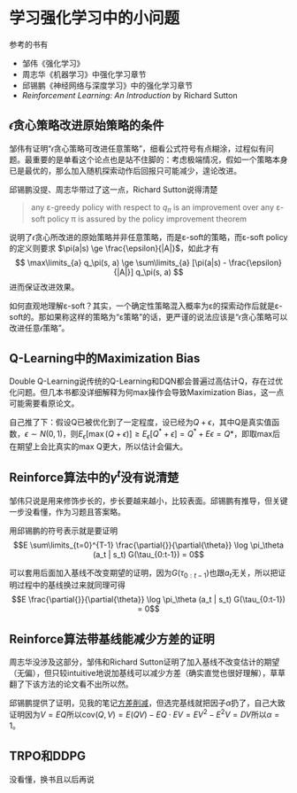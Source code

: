 # 学习强化学习中的小问题

参考的书有

* 邹伟《强化学习》
* 周志华《机器学习》中强化学习章节
* 邱锡鹏《神经网络与深度学习》中的强化学习章节
* *Reinforcement Learning: An Introduction* by Richard Sutton

## 𝜖贪心策略改进原始策略的条件

邹伟有证明“𝜖贪心策略可改进任意策略”，细看公式符号有点糊涂，过程似有问题。最重要的是单看这个论点也是站不住脚的：考虑极端情况，假如一个策略本身已是最优的，那么加入随机探索动作后回报只可能减少，遑论改进。

邱锡鹏没提、周志华带过了这一点，Richard Sutton说得清楚

> any ε-greedy policy with respect to $q_\pi$ is an improvement over any ε-soft policy π is assured by the policy improvement theorem

说明了𝜖贪心所改进的原始策略并非任意策略，而是ε-soft的策略，而ε-soft policy的定义则要求 $\pi(a|s) \ge \frac{\epsilon}{|A|}$，如此才有
$$ \max\limits_{a} q_\pi(s, a) \ge \sum\limits_{a} [\pi(a|s) - \frac{\epsilon}{|A|}] q_\pi(s, a) $$
进而保证改进效果。

如何直观地理解ε-soft？其实，一个确定性策略混入概率为ε的探索动作后就是ε-soft的。那如果称这样的策略为“ε策略”的话，更严谨的说法应该是“𝜖贪心策略可以改进任意𝜖策略”。

## Q-Learning中的Maximization Bias

Double Q-Learning说传统的Q-Learning和DQN都会普遍过高估计Q，存在过优化问题。但几本书都没详细解释为何max操作会导致Maximization Bias，这一点可能需要看原论文。

自己推了下：假设Q已被优化到了一定程度，设已经为$Q + \epsilon$，其中Q是真实值函数，$\epsilon \sim N(0, 1)$，则$E_\epsilon[ \max (Q + \epsilon) ] \ge E_\epsilon[Q^* + \epsilon] = Q^* + E\epsilon = Q*$，即取max后在期望上会比真实的max Q更大，所以估计会偏大。

## Reinforce算法中的$\gamma^t$没有说清楚

邹伟只说是用来修饰步长的，步长要越来越小，比较表面。邱锡鹏有推导，但关键一步没看懂，作为习题且答案略。

用邱锡鹏的符号表示就是要证明
$$E \sum\limits_{t=0}^{T-1} \frac{\partial{}}{\partial{\theta}} \log \pi_\theta (a_t | s_t) G(\tau_{0:t-1}) = 0$$

可以套用后面加入基线不改变期望的证明，因为$G(\tau_{0:t-1})$也跟$a_t$无关，所以把证明过程中的基线换过来就同理可得
$$E \frac{\partial{}}{\partial{\theta}} \log \pi_\theta (a_t | s_t) G(\tau_{0:t-1}) = 0$$

## Reinforce算法带基线能减少方差的证明

周志华没涉及这部分，邹伟和Richard Sutton证明了加入基线不改变估计的期望（无偏），但只较intuitive地说加基线可以减少方差（确实直觉也很好理解），草草翻了下该方法的论文看不出所以然。

邱锡鹏提供了证明，见我的笔记[方差削减](/wiki/variance-reduction.md)，但选完基线就把因子$\alpha$扔了，自己大致证明因为$V = EQ$所以$\text{cov}(Q, V) = E(QV) - EQ \cdot EV = EV^2 - E^2V = DV$所以$\alpha = 1$。

## TRPO和DDPG

没看懂，换书且以后再说
